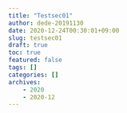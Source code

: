 ```yaml
---
title: "Testsec01"
author: dede-20191130
date: 2020-12-24T00:30:01+09:00
slug: testsec01
draft: true
toc: true
featured: false
tags: []
categories: []
archives:
    - 2020
    - 2020-12
---
```


